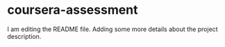 # coursera-assessment
I am editing the README file. Adding some more details about the project
description.
